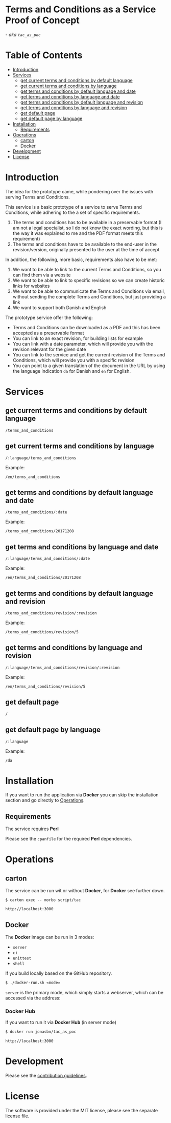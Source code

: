 # Terms and Conditions as a Service Proof of Concept
_- aka `tac_as_poc`_

# Table of Contents

<!-- MarkdownTOC -->

- [Introduction](#introduction)
- [Services](#services)
	- [get current terms and conditions by default language](#get-current-terms-and-conditions-by-default-language)
	- [get current terms and conditions by language](#get-current-terms-and-conditions-by-language)
	- [get terms and conditions by default language and date](#get-terms-and-conditions-by-default-language-and-date)
	- [get terms and conditions by language and date](#get-terms-and-conditions-by-language-and-date)
	- [get terms and conditions by default language and revision](#get-terms-and-conditions-by-default-language-and-revision)
	- [get terms and conditions by language and revision](#get-terms-and-conditions-by-language-and-revision)
	- [get default page](#get-default-page)
	- [get default page by language](#get-default-page-by-language)
- [Installation](#installation)
	- [Requirements](#requirements)
- [Operations](#operations)
	- [carton](#carton)
	- [Docker](#docker)
- [Development](#development)
- [License](#license)

<!-- /MarkdownTOC -->

<a name="introduction"></a>
# Introduction

The idea for the prototype came, while pondering over the issues with serving Terms and Conditions.

This service is a basic prototype of a service to serve Terms and Conditions, while adhering to the a set of specific requirements.

1. The terms and conditions has to be available in a preservable format (I am not a legal specialist, so I do not know the exact wording, but this is the way it was explained to me and the PDF format meets this requirement)
2. The terms and conditions have to be available to the end-user in the revision/version, originally presented to the user at the time of accept

In addition, the following, more basic, requirements also have to be met:

1. We want to be able to link to the current Terms and Conditions, so you can find them via a website
2. We want to be able to link to specific revisions so we can create historic links for websites
3. We want to be able to communicate the Terms and Conditions via email, without sending the complete Terms and Conditions, but just providing a link
4. We want to support both Danish and English

The prototype service offer the following:

- Terms and Conditions can be downloaded as a PDF and this has been accepted as a preservable format
- You can link to an exact revision, for building lists for example
- You can link with a date parameter, which will provide you with the revision relevant for the given date
- You can link to the service and get the current revision of the Terms and Conditions, which will provide you with a specific revision
- You can point to a given translation of the document in the URL by using the language indication `da` for Danish and  `en` for English.

<a name="services"></a>
# Services

<a name="get-current-terms-and-conditions-by-default-language"></a>
## get current terms and conditions by default language

    /terms_and_conditions

<a name="get-current-terms-and-conditions-by-language"></a>
## get current terms and conditions by language

    /:language/terms_and_conditions

Example:

    /en/terms_and_conditions

<a name="get-terms-and-conditions-by-default-language-and-date"></a>
## get terms and conditions by default language and date

    /terms_and_conditions/:date

Example:

    /terms_and_conditions/20171208

<a name="get-terms-and-conditions-by-language-and-date"></a>
## get terms and conditions by language and date

    /:language/terms_and_conditions/:date

Example:

    /en/terms_and_conditions/20171208

<a name="get-terms-and-conditions-by-default-language-and-revision"></a>
## get terms and conditions by default language and revision

    /terms_and_conditions/revision/:revision

Example:

    /terms_and_conditions/revision/5

<a name="get-terms-and-conditions-by-language-and-revision"></a>
## get terms and conditions by language and revision

    /:language/terms_and_conditions/revision/:revision

Example:

    /en/terms_and_conditions/revision/5

<a name="get-default-page"></a>
## get default page

    /

<a name="get-default-page-by-language"></a>
## get default page by language

    /:language

Example:

    /da

<a name="installation"></a>
# Installation

If you want to run the application via **Docker** you can skip the installation section and go directly to [Operations](#operations).

<a name="requirements"></a>
## Requirements

The service requires **Perl**

Please see the `cpanfile` for the required **Perl** dependencies.

<a name="operations"></a>
# Operations

<a name="carton"></a>
## carton

The service can be run wit or without **Docker**, for **Docker** see further down.

```shell
$ carton exec -- morbo script/tac
```

```
http://localhost:3000
```

<a name="docker"></a>
## Docker

The **Docker** image can be run in 3 modes:

- `server`
- `ci`
- `unittest`
- `shell`

If you build locally based on the GitHub repository.

```bash
$ ./docker-run.sh «mode»
```

`server` is the primary mode, which simply starts a webserver, which can be accessed via the address:

### Docker Hub

If you want to run it via **Docker Hub** (in server mode)

```bash
$ docker run jonasbn/tac_as_poc 
```

```
http://localhost:3000
```

<a name="development"></a>
# Development

Please see the [contribution guidelines](CONTRIBUTING.md).

<a name="license"></a>
# License 

The software is provided under the MIT license, please see the separate license file.
